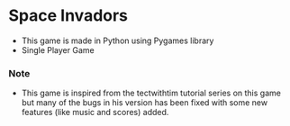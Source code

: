 # Space Invadors 

* This game is made in Python using Pygames library
* Single Player Game


### Note
* This game is inspired from the tectwithtim tutorial series on this game but many of the bugs in his version has been fixed with some new features (like music and scores) added.